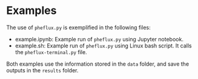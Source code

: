 # Examples

The use of ```pheflux.py``` is exemplified in the following files:

- example.ipynb: Example run of ```pheflux.py``` using Jupyter notebook.
- example.sh: Example run of ```pheflux.py``` using Linux bash script. It calls the ```pheflux-terminal.py``` file. 

Both examples use the information stored in the ```data``` folder, and save the outputs in the ```results``` folder.
